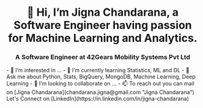  <h1 align="center">👋 Hi, I’m Jigna Chandarana, a Software Engineer having passion for Machine Learning and Analytics.</h1>
 <h3 align="center">A Software Engineer at 42Gears Mobility Systems Pvt Ltd</h3>
- 👀 I’m interested in ...
- 🌱 I’m currently learning Statistics, ML and DL 
- 💬 Ask me about Python, Stats, BigQuery, MongoDB, Machine Learning, Deep Learning
- 💞️ I’m looking to collaborate on ...
- 📫 To reach out you can mail on [Jigna Chandarana](chandarana.jigna@gmail.com "Jigna Chandarana")
Let's Connect on [LinkedIn](https://in.linkedin.com/in/jigna-chandarana)
<!---
JignaSC/JignaSC is a ✨ special ✨ repository because its `README.md` (this file) appears on your GitHub profile.
You can click the Preview link to take a look at your changes.
--->

